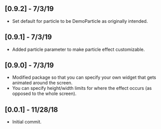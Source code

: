 ## [0.9.2] - 7/3/19                                                                 
                                                                                   
  * Set default for particle to be DemoParticle as originally intended.

## [0.9.1] - 7/3/19                                                                 
                                                                                   
  * Added particle parameter to make particle effect customizable.

## [0.9.0] - 7/3/19                                                                 
                                                                                   
  * Modified package so that you can specify your own widget that gets animated
    around the screen.
  * You can specify height/width limits for where the effect occurs (as opposed
    to the whole screen).

## [0.0.1] - 11/28/18                                                                 
                                                                                   
  * Initial commit. 
